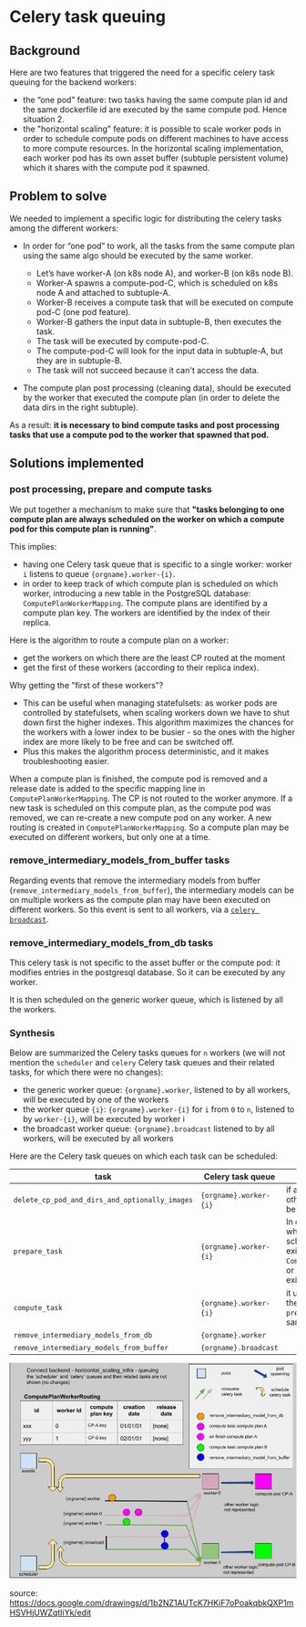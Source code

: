 # Celery task queuing

## Background

Here are two features that triggered the need for a specific celery task queuing for the backend workers:
- the “one pod” feature: two tasks having the same compute plan id and the same dockerfile id are executed by the same compute pod. Hence situation 2.
- the "horizontal scaling" feature: it is possible to scale worker pods in order to schedule compute pods on different machines to have access to more compute resources. In the horizontal scaling implementation, each worker pod has its own asset buffer (subtuple persistent volume) which it shares with the compute pod it spawned.

## Problem to solve

We needed to implement a specific logic for distributing the celery tasks among the different workers:

- In order for “one pod” to work, all the tasks from the same compute plan using the same algo should be executed by the same worker.
  - Let’s have worker-A (on k8s node A), and worker-B (on k8s node B).
  - Worker-A spawns a compute-pod-C, which is scheduled on k8s node A and attached to subtuple-A.
  - Worker-B receives a compute task that will be executed on compute pod-C (one pod feature).
  - Worker-B gathers the input data in subtuple-B, then executes the task.
  - The task will be executed by compute-pod-C.
  - The compute-pod-C will look for the input data in subtuple-A, but they are in subtuple-B.
  - The task will not succeed because it can't access the data.

- The compute plan post processing (cleaning data), should be executed by the worker that executed the compute plan (in order to delete the data dirs in the right subtuple).

As a result: **it is necessary to bind compute tasks and post processing tasks that use a compute pod to the worker that spawned that pod.**

## Solutions implemented

### post processing, prepare and compute tasks

We put together a mechanism to make sure that **"tasks belonging to one compute plan are always scheduled on the worker on which a compute pod for this compute plan is running"**.

This implies: 
- having one Celery task queue that is specific to a single worker: worker `i` listens to queue `{orgname}.worker-{i}`.
- in order to keep track of which compute plan is scheduled on which worker, introducing a new table in the PostgreSQL database: `ComputePlanWorkerMapping`. The compute plans are identified by a compute plan key. The workers are identified by the index of their replica.

Here is the algorithm to route a compute plan on a worker:
- get the workers on which there are the least CP routed at the moment
- get the first of these workers (according to their replica index).

Why getting the "first of these workers"?
- This can be useful when managing statefulsets: as worker pods are controlled by statefulsets, when scaling workers down we have to shut down first the higher indexes. This algorithm maximizes the chances for the workers with a lower index to be busier - so the ones with the higher index are more likely to be free and can be switched off. 
- Plus this makes the algorithm process deterministic, and it makes troubleshooting easier.

When a compute plan is finished, the compute pod is removed and a release date is added to the specific mapping line in `ComputePlanWorkerMapping`. The CP is not routed to the worker anymore. If a new task is scheduled on this compute plan, as the compute pod was removed, we can re-create a new compute pod on any worker. A new routing is created in `ComputePlanWorkerMapping`. So a compute plan may be executed on different workers, but only one at a time.

### remove_intermediary_models_from_buffer tasks

Regarding events that remove the intermediary models from buffer (`remove_intermediary_models_from_buffer`), the intermediary models can be on multiple workers as the compute plan may have been executed on different workers. So this event is sent to all workers, via a [`celery broadcast`](https://docs.celeryproject.org/en/stable/userguide/routing.html#broadcast).

### remove_intermediary_models_from_db tasks

This celery task is not specific to the asset buffer or the compute pod: it modifies entries in the postgresql database. So it can be executed by any worker.

It is then scheduled on the generic worker queue, which is listened by all the workers.

### Synthesis

Below are summarized the Celery tasks queues for `n` workers (we will not mention the `scheduler` and `celery` Celery task queues and their related tasks, for which there were no changes):
- the generic worker queue: `{orgname}.worker`, listened to by all workers, will be executed by one of the workers
- the worker queue `{i}`: `{orgname}.worker-{i}` for `i` from `0` to `n`, listened to by `worker-{i}`, will be executed by worker i
- the broadcast worker queue: `{orgname}.broadcast` listened to by all workers, will be executed by all workers

Here are the Celery task queues on which each task can be scheduled:

| task  | Celery task queue  | comment  |
|---|---|---|
| `delete_cp_pod_and_dirs_and_optionally_images` | `{orgname}.worker-{i}` | if a mapping exists otherwise the task will not be scheduled|
|`prepare_task`|`{orgname}.worker-{i}`|In order to determine which worker `{i}` to schedule on: using an existing entry of `ComputePlanWorkerMapping` or by creating one if none exists|
|`compute_task`| `{orgname}.worker-{i}`| it uses the same queue as the one used by `prepare_task` for the same compute task |
|`remove_intermediary_models_from_db`|`{orgname}.worker`||
|`remove_intermediary_models_from_buffer`|`{orgname}.broadcast`||

![Celery tasks queues architecture](./schemas/horizontal_scaling_queues.png)

source: https://docs.google.com/drawings/d/1b2NZ1AUTcK7HKiF7oPoakqbkQXP1mHSVHjUWZqtIiYk/edit
